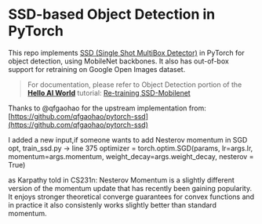 # SSD-based Object Detection in PyTorch

This repo implements [SSD (Single Shot MultiBox Detector)](https://arxiv.org/abs/1512.02325) in PyTorch for object detection, using MobileNet backbones.  It also has out-of-box support for retraining on Google Open Images dataset.  

> For documentation, please refer to Object Detection portion of the **[Hello AI World](https://github.com/dusty-nv/jetson-inference/tree/dev#training)** tutorial:
> [Re-training SSD-Mobilenet](https://github.com/dusty-nv/jetson-inference/blob/dev/docs/pytorch-ssd.md)

Thanks to @qfgaohao for the upstream implementation from:  [https://github.com/qfgaohao/pytorch-ssd](https://github.com/qfgaohao/pytorch-ssd)

I added a new input,if someone wants to add Nesterov momentum in SGD opt,
train_ssd.py -> line 375
optimizer = torch.optim.SGD(params, lr=args.lr, momentum=args.momentum,
weight_decay=args.weight_decay, nesterov = True)

as Karpathy told in CS231n:
Nesterov Momentum is a slightly different version of the momentum update that has recently been gaining popularity. It enjoys stronger theoretical converge guarantees for convex functions and in practice it also consistenly works slightly better than standard momentum.
